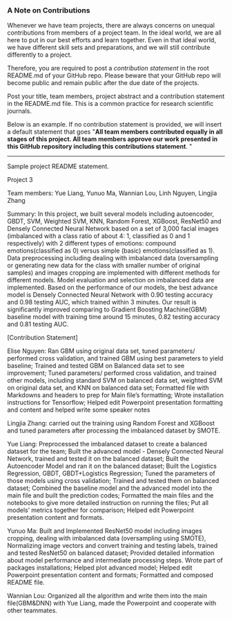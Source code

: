 ### A Note on Contributions

Whenever we have team projects, there are always concerns on unequal contributions from members of a project team. In the ideal world, we are all here to put in our best efforts and learn together. Even in that ideal world, we have different skill sets and preparations, and we will still contribute differently to a project. 

Therefore, you are required to post a *contribution statement* in the root README.md of your GitHub repo. Please beware that your GitHub repo will become public and remain public after the due date of the projects. 

Post your title, team members, project abstract and a contribution statement in the README.md file.  This is a common practice for research scientific journals. 

Below is an example. If no contribution statement is provided, we will insert a default statement that goes "**All team members contributed equally in all stages of this project. All team members approve our work presented in this GitHub repository including this contributions statement**. "

---
Sample project README statement.

Project 3 

Team members: Yue Liang, Yunuo Ma, Wannian Lou, Linh Nguyen, Lingjia Zhang

Summary: In this project, we built several models including autoencoder, GBDT, SVM, Weighted SVM, KNN, Random Forest, XGBoost, ResNet50 and Densely Connected Neural Network based on a set of 3,000 facial images (imbalanced with a class ratio of about 4: 1, classified as 0 and 1 respectively) with 2 different types of emotions: compound emotions(classified as 0) versus simple (basic) emotions(classified as 1). Data preprocessing including dealing with imbalanced data (oversampling or generating new data for the class with smaller number of original samples) and images cropping are implemented with different methods for different models. Model evaluation and selection on imbalanced data are implemented. Based on the performance of our models, the best advance model is Densely Connected Neural Network with 0.90 testing accuracy and 0.98 testing AUC, which trained within 3 minutes. Our result is significantly improved comparing to Gradient Boosting Machine(GBM) baseline model with training time around 15 minutes, 0.82 testing accuracy and 0.81 testing AUC.

[Contribution Statement] 

Elise Nguyen: Ran GBM using original data set, tuned parameters/ performed cross validation, and trained GBM using best parameters to yield baseline; Trained and tested GBM on Balanced data set to see improvement; Tuned parameters/ performed cross validation, and trained other models, including standard SVM on balanced data set, weighted SVM on original data set, and KNN on balanced data set; Formatted file with Markdowns and headers to prep for Main file’s formatting; Wrote installation instructions for Tensorflow; Helped edit Powerpoint presentation formatting and content and helped write some speaker notes

Lingjia Zhang: carried out the training using Random Forest and XGBoost and tuned parameters after processing the imbalanced dataset by SMOTE.

Yue Liang: Preprocessed the imbalanced dataset to create a balanced dataset for the team; Built the advanced model - Densely Connected Neural Network, trained and tested it on the balanced dataset; Built the Autoencoder Model and ran it on the balanced dataset; Built the Logistics Regression, GBDT, GBDT+Logistics Regression; Tuned the parameters of those models using cross validation; Trained and tested them on balanced dataset; Combined the baseline model and the advanced model into the main file and built the prediction codes; Formatted the main files and the notebooks to give more detailed instruction on running the files; Put all models’ metrics together for comparison; Helped edit Powerpoint presentation content and formats.

Yunuo Ma: Built and Implemented ResNet50 model including images cropping, dealing with imbalanced data (oversampling using SMOTE), Normalizing image vectors and convert training and testing labels, trained and tested ResNet50 on balanced dataset; Provided detailed information about model performance and intermediate processing steps. Wrote part of packages installations; Helped plot advanced model; Helped edit Powerpoint presentation content and formats; Formatted and composed README file.

Wannian Lou: Organized all the algorithm and write them into the main file(GBM&DNN) with Yue Liang, made the Powerpoint and cooperate with other teammates. 

